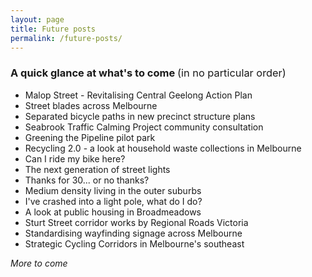 ```yaml
---
layout: page
title: Future posts
permalink: /future-posts/
---
```


### A quick glance at what's to come <span style="font-weight:normal">(in no particular order)</span>
* Malop Street - Revitalising Central Geelong Action Plan
* Street blades across Melbourne
* Separated bicycle paths in new precinct structure plans
* Seabrook Traffic Calming Project community consultation
* Greening the Pipeline pilot park
* Recycling 2.0 - a look at household waste collections in Melbourne
* Can I ride my bike here?
* The next generation of street lights
* Thanks for 30... or no thanks?
* Medium density living in the outer suburbs
* I've crashed into a light pole, what do I do?
* A look at public housing in Broadmeadows
* Sturt Street corridor works by Regional Roads Victoria
* Standardising wayfinding signage across Melbourne
* Strategic Cycling Corridors in Melbourne's southeast

*More to come*